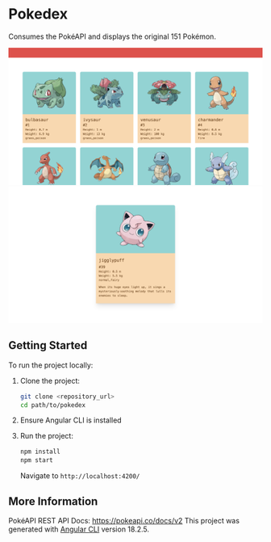 # Pokedex

Consumes the PokéAPI and displays the original 151 Pokémon.

![Homepage](pokedex/src/app/assets/ex1.png) 
![Pokemon stats](pokedex/src/app/assets/ex2.png)

## Getting Started 
To run the project locally:

1. Clone the project:
    ```bash
    git clone <repository_url>
    cd path/to/pokedex
    ```

2. Ensure Angular CLI is installed

3. Run the project:
    ```bash
    npm install
    npm start 
    ```
    Navigate to `http://localhost:4200/`

## More Information
PokéAPI REST API Docs: https://pokeapi.co/docs/v2
This project was generated with [Angular CLI](https://github.com/angular/angular-cli) version 18.2.5.
